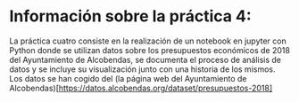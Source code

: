 # Información sobre la práctica 4:
La práctica cuatro consiste en la realización de un notebook en jupyter con Python donde se utilizan datos sobre los presupuestos económicos de 2018 del Ayuntamiento de Alcobendas, se documenta el proceso de análisis de datos y se incluye su visualización junto con una historia de los mismos.
Los datos se han cogido del (la página web del Ayuntamiento de Alcobendas)[https://datos.alcobendas.org/dataset/presupuestos-2018]
